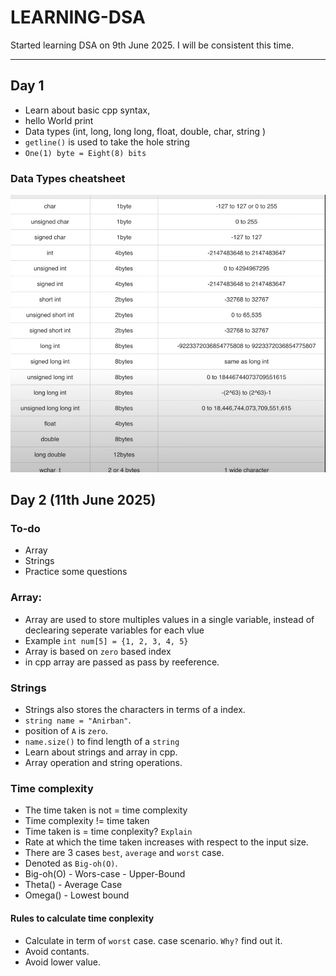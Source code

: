 # LEARNING-DSA
Started learning DSA on 9th June 2025. I will be consistent this time.

---
## Day 1
- Learn about basic cpp syntax, 
- hello World print
- Data types (int, long, long long, float, double, char, string )
- `getline()` is used to take the hole string
- `One(1) byte = Eight(8) bits`

### Data  Types cheatsheet
![Datatypes](./Images/datatypes.png)


## Day 2 (11th June 2025)

### To-do
- Array
- Strings
- Practice some questions

### Array:
- Array are used to store multiples values in a single variable, instead of declearing seperate variables for each vlue
- Example `int num[5] = {1, 2, 3, 4, 5}`
- Array is based on `zero` based index
- in cpp array are passed as pass by reeference.

### Strings
- Strings also stores the characters in terms of a index.
- `string name = "Anirban"`.
- position of `A` is `zero`.
- `name.size()` to find length of a `string` 
- Learn about strings and array in cpp.
- Array operation and string operations.

### Time complexity
- The time taken is not = time complexity
- Time complexity != time taken
- Time taken is = time conplexity? `Explain`
- Rate at which the time taken increases with respect to the input size.
- There are 3 cases `best`, `average` and `worst` case.
- Denoted as `Big-oh(O)`.
- Big-oh(O) - Wors-case - Upper-Bound
- Theta() - Average Case
- Omega() - Lowest bound

#### Rules to calculate time conplexity
- Calculate in term of `worst` case. case scenario. `Why?` find out it.
- Avoid contants. 
- Avoid lower value.